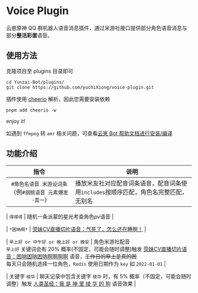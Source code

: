 # Voice Plugin
云崽原神 QQ 群机器人语音消息插件，通过米游社接口提供部分角色语音消息与部分**整活彩蛋**语音。

## 使用方法

克隆项目至 plugins 目录即可
```
cd Yunzai-Bot/plugins/
git clone https://github.com/yuchiXiong/voice-plugin.git
```

插件使用 [cheerio](https://cheerio.js.org/) 解析，因此您需要安装依赖

```
pnpm add cheerio -w
```

enjoy it!

如遇到 `ffmpeg` 转 `amr` 相关问题，可查看[云崽 Bot 帮助文档进行安装/编译](https://github.com/Le-niao/Yunzai-Bot/issues/154#17-%E5%AE%89%E8%A3%85-ffmpeg%E5%8F%AF%E9%80%89)

## 功能介绍
| 指令 | 说明 |
| :---: | --- |
| `#角色名语音 米游设词条`（例`#胡桃语音 元素爆发·其一`) | 播放米友社对应配音词条语音，配音词条使用`includes`按顺序匹配，角色名完整匹配，无别名 |

| `得得得` | 随机一条派蒙的星光考查角色pv语音 |

| `*困呐啊*` | [荧妹CV直播切片语音：气死了，怎么还在睡啊！](https://www.bilibili.com/video/BV1NS4y1q7n3/?spm_id_from=333.337.search-card.all.click) |

| `早上好 or 中午好 or 晚上好 or 晚安` | 角色米游社配音<br /> `早上好` 关键词会有 20% 概率(不固定，可能会随时调整)触发 [荧妹CV直播切片语音：困呐困呐困呐啊啊啊啊](https://www.bilibili.com/video/BV14R4y1f7Ei/?spm_id_from=333.337.search-card.all.click&vd_source=d1b989264b8b671d1a2be75bf67c00b0) 语音，~~工作日的早上是真的困~~<br /> 每天只会随机选择一位角色，`Redis` 使用日期作为 `key` 如 `2022-01-01` |

| 关键字 `绫华` | 聊天记录中包含关键字 `绫华` 时，有 5% 概率（不固定，可能会随时调整）触发 [人类圣经：我 是 神 里 绫 华 的 狗](https://www.bilibili.com/video/BV1Ru411Z7c1/?spm_id_from=333.788.recommend_more_video.0&vd_source=d1b989264b8b671d1a2be75bf67c00b0) 语音效果 |
